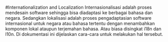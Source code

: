 #Internationalization and Localization
Internasionalisasi adalah proses mendesain software sehingga bisa diadaptasi ke berbagai bahasa dan negara. Sedangkan lokalisasi adalah	proses pengadaptasian software internasional untuk negara atau bahasa tertentu dengan menambahkan komponen lokal ataupun terjemahan bahasa. Atau biasa disingkat i18n dan l10n. Di dokumentasi ini dijelaskan cara-cara untuk melakukan hal tersebut.
